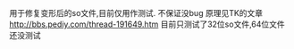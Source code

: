用于修复变形后的so文件,目前仅用作测试.
不保证没bug
原理见TK的文章
http://bbs.pediy.com/thread-191649.htm
目前只测试了32位so文件,64位文件还没测试